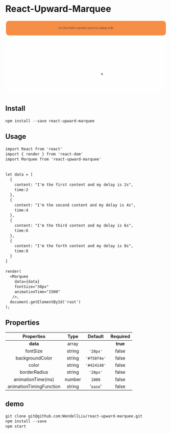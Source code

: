 # React-Upward-Marquee

![react-upward-marquee](https://raw.githubusercontent.com/WendellLiu/react-upward-marquee/master/img/example.gif)

## Install
`npm install --save react-upward-marquee`

## Usage
```
import React from 'react'
import { render } from 'react-dom'
import Marquee from 'react-upward-marquee'


let data = [
  {
    content: "I'm the first content and my delay is 2s",
    time:2
  },
  {
    content: "I'm the second content and my delay is 4s",
    time:4
  },
  {
    content: "I'm the third content and my delay is 6s",
    time:6
  },
  {
    content: "I'm the forth content and my delay is 8s",
    time:8
  }
]

render(
  <Marquee
    data={data}
    fontSize="30px"
    animationTime="1500"
   />,
  document.getElementById('root')
);
```

## Properties
| Properties | Type | Default | Required |
| :--------: |:----:| :------:| :------: |
| **data**   | array |        | **true**|
| fontSize   | string      |   `'20px'` | false|
| backgroundColor | string |    `'#f58f4e'` | false|
| color      | string   |   `'#424140'` | false |
| borderRadius | string  |    `'20px'` | false|
| animationTime(ms)  | number    |   `1000` | false|
| animationTimingFunction | string  |    '`ease`' | false|

## demo
```
git clone git@github.com:WendellLiu/react-upward-marquee.git
npm install --save
npm start
```
